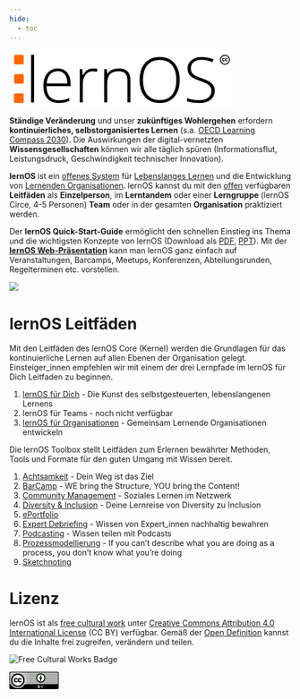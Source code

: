 ```yaml
---
hide:
  - toc
---
```

<style>
  .md-content__button {
    display: none;
  }
</style>
<img title="" src="https://github.com/cogneon/lernos-core/raw/master/images/lernOS%20Logo/lernOS-logo-400px.png" alt="">

**Ständige Veränderung** und unser **zukünftiges Wohlergehen** erfordern **kontinuierliches, selbstorganisiertes Lernen** (s.a. [OECD Learning Compass 2030](https://www.oecd.org/education/2030-project/contact/OECD_Lernkompass_2030.pdf)). Die Auswirkungen der digital-vernetzten **Wissensgesellschaften** können wir alle täglich spüren (Informationsflut, Leistungsdruck, Geschwindigkeit technischer Innovation).

**lernOS** ist ein [offenes System](https://de.wikipedia.org/wiki/Offenes_System) für [Lebenslanges Lernen](https://de.wikipedia.org/wiki/Lebenslanges_Lernen) und die Entwicklung von [Lernenden Organisationen](https://de.wikipedia.org/wiki/Lernende_Organisation). lernOS kannst du mit den [offen](https://opendefinition.org/od/2.1/de/) verfügbaren **Leitfäden** als **Einzelperson**, im **Lerntandem** oder einer **Lerngruppe** (lernOS Circe, 4-5 Personen) **Team** oder in der gesamten **Organisation** praktiziert werden.

Der **lernOS Quick-Start-Guide** ermöglicht den schnellen Einstieg ins Thema und die wichtigsten Konzepte von lernOS (Download als [PDF](lernOS-Quick-Start-Guide-de-v03.pdf), [PPT](lernOS-Quick-Start-Guide-de-v03.pptx)). Mit der **[lernOS Web-Präsentation](https://cogneon.github.io/lernos/presentation/de/)** kann man lernOS ganz einfach auf Veranstaltungen, Barcamps, Meetups, Konferenzen, Abteilungsrunden, Regelterminen etc. vorstellen.

<a href="https://raw.githubusercontent.com/cogneon/lernos/master/images/lernOS-Quick-Start-Guide-de-v03.png"><img src="https://raw.githubusercontent.com/cogneon/lernos/master/images/lernOS-Quick-Start-Guide-de-v03.png" width=400px /></a>

# lernOS Leitfäden

Mit den Leitfäden des lernOS Core (Kernel) werden die Grundlagen für das kontinuierliche Lernen auf allen Ebenen der Organisation gelegt. Einsteiger_innen empfehlen wir mit einem der drei Lernpfade im lernOS für Dich Leitfaden zu beginnen.

1. [lernOS für Dich](https://cogneon.github.io/lernos-for-you/de/) - Die Kunst des selbstgesteuerten, lebenslangenen Lernens
2. lernOS für Teams - noch nicht verfügbar
3. [lernOS für Organisationen](https://cogneon.github.io/lernos-for-organizations/de/) - Gemeinsam Lernende Organisationen entwickeln

Die lernOS Toolbox stellt Leitfäden zum Erlernen bewährter Methoden, Tools und Formate für den guten Umgang mit Wissen bereit.

1. [Achtsamkeit](https://cogneon.github.io/lernos-achtsamkeit/de/) - Dein Weg ist das Ziel
2. [BarCamp](https://cogneon.github.io/lernos-barcamp/de/) - WE bring the Structure, YOU bring the Content!
3. [Community Management](https://cogneon.github.io/lernos-cmgmt/de/) - Soziales Lernen im Netzwerk
4. [Diversity & Inclusion](https://cogneon.github.io/lernos-diversity/de/) - Deine Lernreise von Diversity zu Inclusion
5. [ePortfolio](https://cogneon.github.io/lernos-eportfolio/de/)
6. [Expert Debriefing](https://cogneon.github.io/lernos-expert-debriefing/de/) - Wissen von Expert_innen nachhaltig bewahren
7. [Podcasting](https://cogneon.github.io/lernos-podcasting/de/) - Wissen teilen mit Podcasts
8. [Prozessmodellierung](https://cogneon.github.io/lernos-prozessmodellierung/de/) - If you can’t describe what you are doing as a process, you don’t know what you’re doing
9. [Sketchnoting](https://cogneon.github.io/lernos-sketchnoting/de/)              

# Lizenz

lernOS ist als [free cultural work](https://creativecommons.org/share-your-work/public-domain/freeworks/) unter [Creative Commons Attribution 4.0 International License](https://creativecommons.org/licenses/by/4.0/) (CC BY) verfügbar. Gemäß der [Open Definition](https://opendefinition.org/od/2.1/de/) kannst du die Inhalte frei zugreifen, verändern und teilen.

![Free Cultural Works Badge](https://upload.wikimedia.org/wikipedia/commons/thumb/b/b7/Approved-for-free-cultural-works.svg/240px-Approved-for-free-cultural-works.svg.png)

![](images/cc-by.png)
